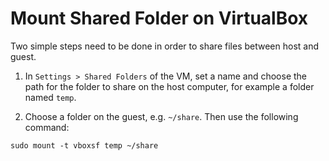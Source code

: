 # Mount Shared Folder on VirtualBox

Two simple steps need to be done in order to share files between host and guest.

1. In `Settings > Shared Folders` of the VM, set a name and choose the path for the folder to share on the host computer, for example a folder named `temp`.

2. Choose a folder on the guest, e.g. `~/share`. Then use the following command:

```console
sudo mount -t vboxsf temp ~/share
```